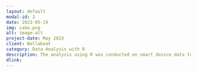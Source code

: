 ```yaml
---
layout: default
modal-id: 2
date: 2023-05-19
img: cake.png
alt: image-alt
project-date: May 2023
client: Bellabeat
category: Data Analysis with R
description: The analysis using R was conducted on smart device data to gain insight into how trends could help influence Bellabeat marketing strategy.
dlink:
---
```

